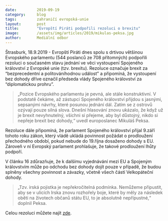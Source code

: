 ```yaml
---
date:         2019-09-19
category:     blog
tags:         zahraničí evropská-unie 
layout:       post
title:        "Evropští Piráti podpořili rezoluci o brexitu"
image:        /assets/img/articles/2019/mikulas-peksa.jpg
author:       Mediální odbor
---
```



Štrasburk, 18.9.2019 - Evropští Piráti dnes spolu s drtivou většinou Evropského parlamentu (544 poslanců ze 708 přítomných) podpořili rezoluci o současném stavu jednání ve věci vystoupení Spojeného království z Evropské unie (tzv. brexitu). Rezoluce označuje brexit za “bezprecedentní a politováníhodnou událost” a připomíná, že vystoupení bez dohody dříve označil předseda vlády Spojeného království za “diplomatickou prohru”.


> „Pozice Evropského parlamentu je pevná, ale stále konstruktivní. V podstatě čekáme, až zástupci Spojeného království přijdou s jasnými, sepsanými návrhy, které posunou jednání dál. Zatím se z ostrovů ozývají pouze silná slova. Dnešní hlasování znovu ukázalo, že když už je brexit nevyhnutelný, všichni si přejeme, aby byl důstojný, nikdo si nepřeje brexit bez dohody,“ uvedl europoslanec Mikuláš Peksa.


Rezoluce dále připomíná, že parlament Spojeného království přijal 9.září tohoto roku zákon, který vládě ukládá povinnost požádat o prodloužení přechodného období, pokud nebude do 19.října dosaženo dohody s EU. Zároveň v ní Evropský parlament prohlašuje, že takové prodloužení lhůty podpoří.

V článku 16 zdůrazňuje, že k dalšímu vyjednávání mezi EU a Spojeným královstvím může po odchodu bez dohody dojít pouze v případě, že budou splněny všechny povinnost a závazky, včetně všech částí Velkopáteční dohody.

> „Tzv. irská pojistka je nepřekročitelná podmínka. Nemůžeme připustit, aby se v ulicích Irska znovu rozhořely boje, které by měly za následek oběti na životech občanů státu EU, to je absolutně nepřípustné,“ doplnil Peksa.


Celou rezoluci můžete najít [zde](https://www.europarl.europa.eu/doceo/document/B-9-2019-0038_CS.html?fbclid=IwAR2QtXMBhypYA6JAlzrnPjchE6Z4P8gMvjX_qHABOGXomyqG_IvgloklB9I).
